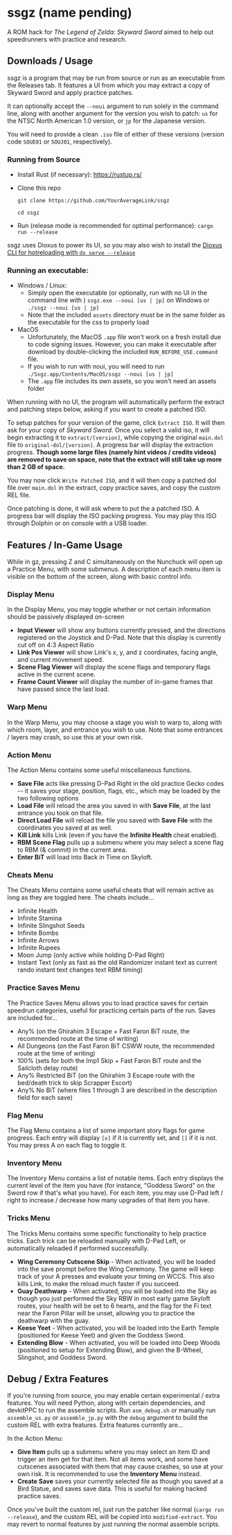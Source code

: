 # ssgz (name pending)

A ROM hack for *The Legend of Zelda: Skyward Sword* aimed to help out speedrunners with practice and research.

## Downloads / Usage

ssgz is a program that may be run from source or run as an executable from the Releases tab. It features a UI from which you may extract a copy of Skyward Sword and apply practice patches.

It can optionally accept the `--noui` argument to run solely in the command line, along with another argument for the version you wish to patch: `us` for the NTSC North American 1.0 version, or `jp` for the Japanese version.

You will need to provide a clean `.iso` file of either of these versions (version code `SOUE01` or `SOUJ01`, respectively).

### Running from Source 
- Install Rust (if necessary): https://rustup.rs/
- Clone this repo

    ``git clone https://github.com/YourAverageLink/ssgz``
    
    ``cd ssgz``
- Run (release mode is recommended for optimal performance): `cargo run --release`

ssgz uses Dioxus to power its UI, so you may also wish to install the [Dioxus CLI for hotreloading with `dx serve --release`](https://dioxuslabs.com/learn/0.6/getting_started/#)

### Running an executable:
- Windows / Linux:
  - Simply open the executable (or optionally, run with no UI in the command line with ) `ssgz.exe --noui [us | jp]` on Windows or `./ssgz --noui [us | jp]`
  - Note that the included `assets` directory must be in the same folder as the executable for the css to properly load
- MacOS
  - Unfortunately, the MacOS `.app` file won't work on a fresh install due to code signing issues. However, you can make it executable after download by double-clicking the included `RUN_BEFORE_USE.command` file.
  - If you wish to run with noui, you will need to run `./Ssgz.app/Contents/MacOS/ssgz --noui [us | jp]`
  - The `.app` file includes its own assets, so you won't need an assets folder

When running with no UI, the program will automatically perform the extract and patching steps below, asking if you want to create a patched ISO.

To setup patches for your version of the game, click `Extract ISO`. It will then ask for your copy of *Skyward Sword*. Once you select a valid iso, it will begin extracting it to `extract/[version]`, while copying the original `main.dol` file to `original-dol/[version]`. A progress bar will display the extraction progress. **Though some large files (namely hint videos / credits videos) are removed to save on space,
note that the extract will still take up more than 2 GB of space.**

You may now click `Write Patched ISO`, and it will then copy a patched dol file over `main.dol` in the extract, copy practice saves, and copy the custom REL file. 

Once patching is done, it will ask where to put the a patched ISO. A progress bar will display the ISO packing progress. You may play this ISO through Dolphin or on console with a USB loader.

## Features / In-Game Usage

While in gz, pressing Z and C simultaneously on the Nunchuck will open up a Practice Menu, with some submenus. A description of each menu item is visible on the bottom of the screen, along with basic control info.

### Display Menu

In the Display Menu, you may toggle whether or not certain information should be passively displayed on-screen
- **Input Viewer** will show any buttons currently pressed, and the directions registered on the Joystick and D-Pad. Note that this display is currently cut off on 4:3 Aspect Ratio
- **Link Pos Viewer** will show Link's x, y, and z coordinates, facing angle, and current movement speed.
- **Scene Flag Viewer** will display the scene flags and temporary flags active in the current scene.
- **Frame Count Viewer** will display the number of in-game frames that have passed since the last load.

### Warp Menu

In the Warp Menu, you may choose a stage you wish to warp to, along with which room, layer, and entrance you wish to use.
Note that some entrances / layers may crash, so use this at your own risk.

### Action Menu

The Action Menu contains some useful miscellaneous functions.
- **Save File** acts like pressing D-Pad Right in the old practice Gecko codes -- it saves your stage, position, flags, etc., which may be loaded by the two following options
- **Load File** will reload the area you saved in with **Save File**, at the last entrance you took on that file.
- **Direct Load File** will reload the file you saved with **Save File** with the coordinates you saved at as well.
- **Kill Link** kills Link (even if you have the **Infinite Health** cheat enabled).
- **RBM Scene Flag** pulls up a submenu where you may select a scene flag to RBM (& commit) in the current area.
- **Enter BiT** will load into Back in Time on Skyloft.

### Cheats Menu

The Cheats Menu contains some useful cheats that will remain active as long as they are toggled here. The cheats include...
- Infinite Health
- Infinite Stamina
- Infinite Slingshot Seeds
- Infinite Bombs
- Infinite Arrows
- Infinite Rupees
- Moon Jump (only active while holding D-Pad Right)
- Instant Text (only as fast as the old Randomizer instant text as current rando instant text changes text RBM timing)

### Practice Saves Menu

The Practice Saves Menu allows you to load practice saves for certain speedrun categories, useful for practicing certain parts of the run. Saves are included for...
- Any% (on the Ghirahim 3 Escape + Fast Faron BiT route, the recommended route at the time of writing)
- All Dungeons (on the Fast Faron BiT CSWW route, the recommended route at the time of writing)
- 100% (sets for both the Imp1 Skip + Fast Faron BiT route and the Sailcloth delay route)
- Any% Restricted BiT (on the Ghirahim 3 Escape route with the bed/death trick to skip Scrapper Escort)
- Any% No BiT (where files 1 through 3 are described in the description field for each save)

### Flag Menu

The Flag Menu contains a list of some important story flags for game progress.
Each entry will display `[x]` if it is currently set, and `[]` if it is not. You may press A on each flag to toggle it.

### Inventory Menu

The Inventory Menu contains a list of notable items. Each entry displays the current level of the item you have (for instance, "Goddess Sword" on the Sword row if that's what you have).
For each item, you may use D-Pad left / right to increase / decrease how many upgrades of that item you have.

### Tricks Menu

The Tricks Menu contains some specific functionality to help practice tricks. Each trick can be reloaded manually with D-Pad Left, or automatically reloaded if performed successfully.

- **Wing Ceremony Cutscene Skip** - When activated, you will be loaded into the save prompt before the Wing Ceremony. The game will keep track of your A presses and evaluate your timing on WCCS. This also kills Link, to make the reload much faster if you succeed.
- **Guay Deathwarp** - When activated, you will be loaded into the Sky as though you just performed the Sky RBW in most early game Skyloft routes, your health will be set to 6 hearts, and the flag for the Fi text near the Faron Pillar will be unset, allowing you to practice the deathwarp with the guay.
- **Keese Yeet** - When activated, you will be loaded into the Earth Temple (positioned for Keese Yeet) and given the Goddess Sword.
- **Extending Blow** - When activated, you will be loaded into Deep Woods (positioned to setup for Extending Blow), and given the B-Wheel, Slingshot, and Goddess Sword.

## Debug / Extra Features

If you're running from source, you may enable certain experimental / extra features. You will need Python, along with certain dependencies, and devkitPPC to run the assemble scripts.
Run `asm_debug.sh` or manually run `assemble_us.py` or `assemble_jp.py` with the `debug` argument to build the custom REL with extra features. Extra features currently are...

In the Action Menu:
- **Give Item** pulls up a submenu where you may select an item ID and trigger an item get for that item. Not all items work,
and some have cutscenes associated with them that may cause crashes, so use at your own risk. It is recommended to use the **Inventory Menu** instead.
- **Create Save** saves your currently selected file as though you saved at a Bird Statue, and saves save data. This is useful for making hacked practice saves.

Once you've built the custom rel, just run the patcher like normal (`cargo run --release`), and the custom REL will be copied into `modified-extract`. You may revert to normal features by just running the normal assemble scripts.

